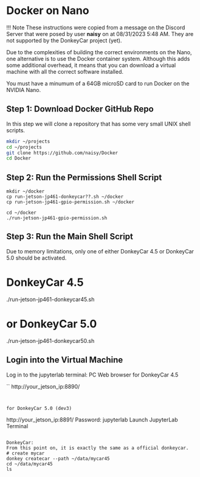 # Docker on Nano

!!! Note
    These instructions were copied from a message on the Discord Server
    that were posed by user **naisy** on at 08/31/2023 5:48 AM.
    They are not supported by the DonkeyCar project (yet).

Due to the complexities of building the correct environments on the Nano, one alternative is to use the Docker container system.  Although this adds some additional overhead, it means that you can download a virtual machine with all the correct software installed.

You must have a minumum of a 64GB microSD card to run Docker on the NVIDIA Nano.

## Step 1: Download Docker GitHub Repo

In this step we will clone a repository that has some
very small UNIX shell scripts.

```sh
mkdir ~/projects
cd ~/projects
git clone https://github.com/naisy/Docker
cd Docker
```

## Step 2: Run the Permissions Shell Script

```
mkdir ~/docker
cp run-jetson-jp461-donkeycar??.sh ~/docker
cp run-jetson-jp461-gpio-permission.sh ~/docker

cd ~/docker
./run-jetson-jp461-gpio-permission.sh
```

## Step 3: Run the Main Shell Script

Due to memory limitations, only one of either DonkeyCar 4.5 or DonkeyCar 5.0 should be activated.

# DonkeyCar 4.5
./run-jetson-jp461-donkeycar45.sh

# or DonkeyCar 5.0
./run-jetson-jp461-donkeycar50.sh

## Login into the Virtual Machine

Log in to the jupyterlab terminal:
PC Web browser
for DonkeyCar 4.5

``
http://your_jetson_ip:8890/
```


for DonkeyCar 5.0 (dev3)

```
http://your_jetson_ip:8891/
Password: jupyterlab
Launch JupyterLab Terminal
```

DonkeyCar:
From this point on, it is exactly the same as a official donkeycar.
# create mycar
donkey createcar --path ~/data/mycar45
cd ~/data/mycar45
ls